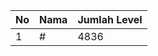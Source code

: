 | No | Nama            | Jumlah Level |
|----|-----------------|--------------|
| 1  | #    |    4836        |
